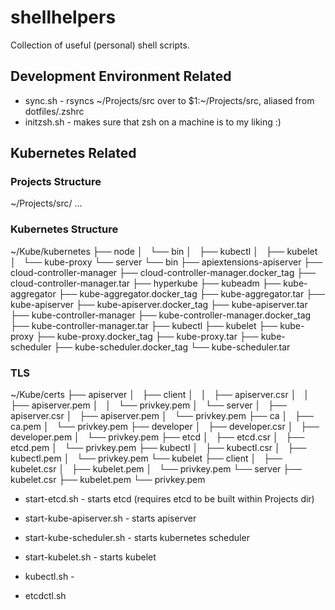 # shellhelpers

Collection of useful (personal) shell scripts.

## Development Environment Related

* sync.sh - rsyncs ~/Projects/src over to $1:~/Projects/src, aliased from dotfiles/.zshrc
* initzsh.sh - makes sure that zsh on a machine is to my liking :)

## Kubernetes Related

### Projects Structure

~/Projects/src/ ...

### Kubernetes Structure

~/Kube/kubernetes
├── node
│   └── bin
│       ├── kubectl
│       ├── kubelet
│       └── kube-proxy
└── server
    └── bin
        ├── apiextensions-apiserver
        ├── cloud-controller-manager
        ├── cloud-controller-manager.docker_tag
        ├── cloud-controller-manager.tar
        ├── hyperkube
        ├── kubeadm
        ├── kube-aggregator
        ├── kube-aggregator.docker_tag
        ├── kube-aggregator.tar
        ├── kube-apiserver
        ├── kube-apiserver.docker_tag
        ├── kube-apiserver.tar
        ├── kube-controller-manager
        ├── kube-controller-manager.docker_tag
        ├── kube-controller-manager.tar
        ├── kubectl
        ├── kubelet
        ├── kube-proxy
        ├── kube-proxy.docker_tag
        ├── kube-proxy.tar
        ├── kube-scheduler
        ├── kube-scheduler.docker_tag
        └── kube-scheduler.tar

### TLS

~/Kube/certs
├── apiserver
│   ├── client
│   │   ├── apiserver.csr
│   │   ├── apiserver.pem
│   │   └── privkey.pem
│   └── server
│       ├── apiserver.csr
│       ├── apiserver.pem
│       └── privkey.pem
├── ca
│   ├── ca.pem
│   └── privkey.pem
├── developer
│   ├── developer.csr
│   ├── developer.pem
│   └── privkey.pem
├── etcd
│   ├── etcd.csr
│   ├── etcd.pem
│   └── privkey.pem
├── kubectl
│   ├── kubectl.csr
│   ├── kubectl.pem
│   └── privkey.pem
└── kubelet
    ├── client
    │   ├── kubelet.csr
    │   ├── kubelet.pem
    │   └── privkey.pem
    └── server
        ├── kubelet.csr
        ├── kubelet.pem
        └── privkey.pem



* start-etcd.sh - starts etcd (requires etcd to be built within Projects dir)
* start-kube-apiserver.sh - starts apiserver
* start-kube-scheduler.sh - starts kubernetes scheduler
* start-kubelet.sh - starts kubelet

* kubectl.sh - 
* etcdctl.sh
